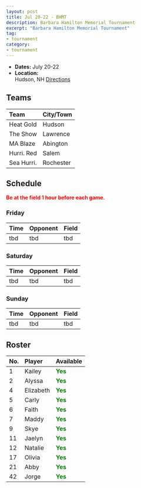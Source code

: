 ```yaml
---
layout: post
title: Jul 20-22 - BHMT
description: Barbara Hamilton Memorial Tournament
excerpt: "Barbara Hamilton Memorial Tournament"
tag:
- tournament
category:
- tournament
---
```

* **Dates:** July 20-22
* **Location:**  
Hudson, NH
[Directions](https://seanmerrow.github.io/heatgold/fields/tbd)   

## Teams

|Team                        |City/Town        |
|:---------------------------|:----------------|
|Heat Gold	                 |Hudson           |
|The Show       	           |Lawrence         |
|MA Blaze                    |Abington	       |
|Hurri. Red	                 |Salem            |
|Sea Hurri.                  |Rochester        | 



## Schedule
**<span style="color:red">Be at the field 1 hour before each game.</span>**

### Friday

| Time | Opponent | Field |
|:---  |:---      |:---   |
| tbd  | tbd      | tbd   |


### Saturday

| Time | Opponent | Field |
|:---  |:---      |:---   |
| tbd  | tbd      | tbd   |


### Sunday

| Time | Opponent | Field |
|:---  |:---      |:---   |
| tbd  | tbd      | tbd   |

## Roster

|No.|Player|Available|
|:---|:---------|:---|
|1   |Kailey    |<span style="color:green">**Yes**</span>|
|2   |Alyssa    |<span style="color:green">**Yes**</span>|
|4   |Elizabeth |<span style="color:green">**Yes**</span>|
|5   |Carly     |<span style="color:green">**Yes**</span>|
|6   |Faith     |<span style="color:green">**Yes**</span>|
|7   |Maddy     |<span style="color:green">**Yes**</span>|
|9   |Skye      |<span style="color:green">**Yes**</span>|
|11  |Jaelyn    |<span style="color:green">**Yes**</span>|
|12  |Natalie   |<span style="color:green">**Yes**</span>|
|17  |Olivia    |<span style="color:green">**Yes**</span>|
|21  |Abby      |<span style="color:green">**Yes**</span>|
|42  |Jorge     |<span style="color:green">**Yes**</span>|
